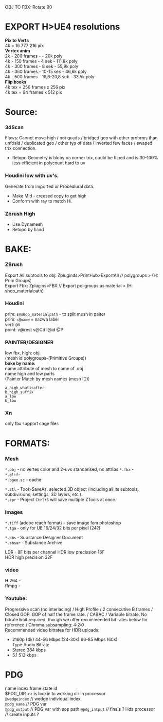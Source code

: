 OBJ TO FBX: Rotate 90

# EXPORT H>UE4 resolutions
**Pix to Verts**  
4k = 16 777 216 pix  
**Vertex anim**   
2k - 200 frames -        - 20k poly  
4k - 150 frames - 4 sek - 111,8k poly  
4k - 300 frames - 8 sek - 55,9k poly  
4k - 360 frames - 10-15 sek - 46,6k poly  
4k - 500 frames - 16,6-20,8 sek - 33,5k poly  
**Flip books**  
4k tex = 256 frames x 256 pix  
4k tex =  64 frames x 512 pix  

# Source:  
  
### 3dScan   
Flaws: Cannot move high / not quads / bridged geo with other probrms than unfoald / duplicated geo / other typ of data / inverted few faces / swaped trix connection.   
- Retopo Geometry is bloby on corner trix, could be fliped and is 30-100% less efficient in polycount hard to uv  
  
### Houdini low with uv's.   
Generate from Imported or Procediural data.  
- Make Mid -  creesed copy to get high  
- Conform with ray to match Hi.  
 
### Zbrush High  
- Use Dynamesh  
- Retopo by hand  

# BAKE:

### ZBrush
Export All subtools to obj: Zpluginds>PrintHub>ExportAll // polygroups > (H: Prim Groups)  
Export Fbx: Zplugins>FBX // Export poligroups as material > (H: shop_materialpath)  

### Houdini
prim: `s@shop_materialpath` - to split mesh in paiter  
prim: `s@name` = nazwa label  
vert: `@N`    
point: v@rest v@Cd i@id @P    

### PAINTER/DESIGNER  
low fbx, high: obj   
(mesh id polygroups-(Primitive Groups))    
**bake by name:**    
name attribute of mesh  to name of .obj    
name high and low parts    
(Painter Match by mesh names (mesh ID))    
```a_high_doesnotmatter  
a_high_whatisafter   
b_high_suffix 
a_low  
b_low 
``` 

### Xn
only fbx support cage files


# FORMATS:   
### Mesh  
`*.obj` - no vertex color and 2-uvs standarised, no attribs
`*.fbx` -  
`*.gltf`-   
`*.bgeo.sc` - cache  

`*.ztl` - Tool>SaveAs. selected 3D object (including all its subtools, subdivisions, settings, 3D layers, etc.).  
`*.zpr` - Project `Ctrl+S` will save multiple ZTools at once.  
### Images   
`*.tiff` (adobe reach format) - save image fom photoshop  
`*.tga` - only for UE  16/24/32 bits per pixel (24?)  

`*.sbs` - Substance Designer Document  
`*.sbsar` - Substance Archive  

LDR - 8F  bits per channel
HDR low precission 16F   
HDR high precision 32F  

### video
H.264 -  
ffmpg -  

### Youtube: 
Progressive scan (no interlacing) / High Profile / 2 consecutive B frames /  Closed GOP. GOP of half the frame rate. / CABAC  /  Variable bitrate. No bitrate limit required, though we offer recommended bit rates below for reference /  Chroma subsampling: 4:2:0  
Recommended video bitrates for HDR uploads:
- 2160p (4k)	44-56 Mbps (24-30k)	66-85 Mbps (60k)  
Type	Audio Bitrate  
- Stereo	384 kbps  
- 5.1	512 kbps  

# PDG
name index frame state id   
$PDG_DIR >> is lookin to working dir in processor  
`@wedgeindex` // wedge individual index  
`@pdg_name` // PDG var  
`@pdg_output` // PDG var with sop path 
`@pdg_intput` // finals ?
Hda processor // create inputs ?   
